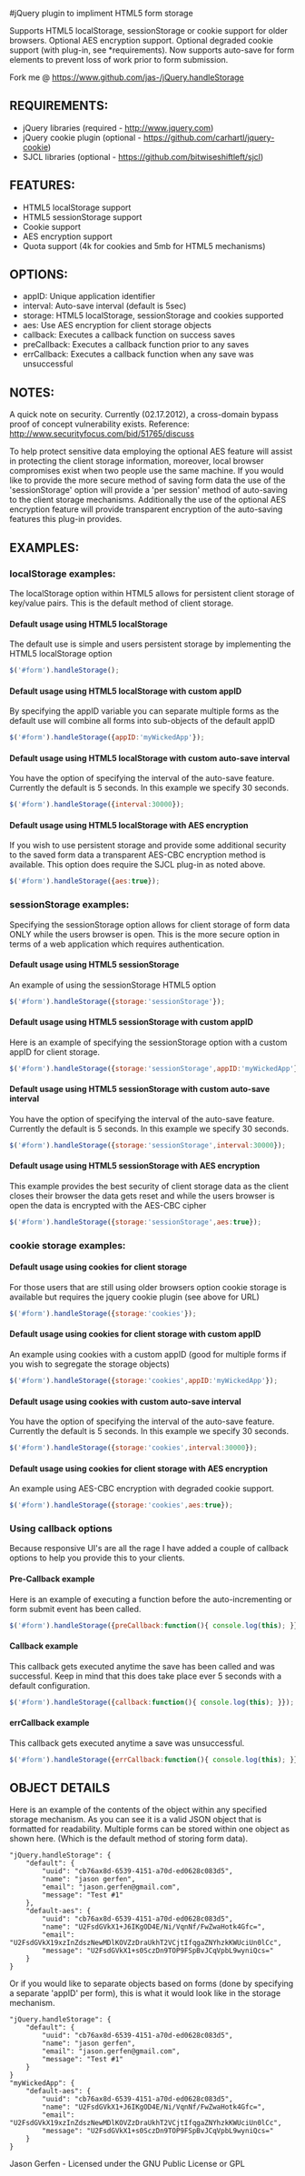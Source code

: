 #jQuery plugin to impliment HTML5 form storage

Supports HTML5 localStorage, sessionStorage or cookie support
for older browsers. Optional AES encryption support. Optional
degraded cookie support (with plug-in, see *requirements). Now
supports auto-save for form elements to prevent loss of work
prior to form submission.

  Fork me @ https://www.github.com/jas-/jQuery.handleStorage

## REQUIREMENTS:
* jQuery libraries (required - http://www.jquery.com)
* jQuery cookie plugin (optional - https://github.com/carhartl/jquery-cookie)
* SJCL libraries (optional - https://github.com/bitwiseshiftleft/sjcl)


## FEATURES:
* HTML5 localStorage support
* HTML5 sessionStorage support
* Cookie support
* AES encryption support
* Quota support (4k for cookies and 5mb for HTML5 mechanisms)

## OPTIONS:
* appID:       Unique application identifier
* interval:    Auto-save interval (default is 5sec)
* storage:     HTML5 localStorage, sessionStorage and cookies supported
* aes:         Use AES encryption for client storage objects
* callback:    Executes a callback function on success saves
* preCallback: Executes a callback function prior to any saves
* errCallback: Executes a callback function when any save was unsuccessful

## NOTES:
A quick note on security. Currently (02.17.2012), a cross-domain bypass
proof of concept vulnerability exists. Reference: http://www.securityfocus.com/bid/51765/discuss

To help protect sensitive data employing the optional AES feature will
assist in protecting the client storage information, moreover, local browser
compromises exist when two people use the same machine. If you would like to
provide the more secure method of saving form data the use of the 'sessionStorage'
option will provide a 'per session' method of auto-saving to the client storage
mechanisms. Additionally the use of the optional AES encryption feature will
provide transparent encryption of the auto-saving features this plug-in
provides.

## EXAMPLES:

### localStorage examples:
The localStorage option within HTML5 allows for persistent client storage of
key/value pairs. This is the default method of client storage.

#### Default usage using HTML5 localStorage
The default use is simple and users persistent storage by implementing the HTML5
localStorage option

```javascript
$('#form').handleStorage();
```

#### Default usage using HTML5 localStorage with custom appID
By specifying the appID variable you can separate multiple forms as the default
use will combine all forms into sub-objects of the default appID

```javascript
$('#form').handleStorage({appID:'myWickedApp'});
```

#### Default usage using HTML5 localStorage with custom auto-save interval
You have the option of specifying the interval of the auto-save feature. Currently
the default is 5 seconds. In this example we specify 30 seconds.

```javascript
$('#form').handleStorage({interval:30000});
```

#### Default usage using HTML5 localStorage with AES encryption
If you wish to use persistent storage and provide some additional security
to the saved form data a transparent AES-CBC encryption method is available.
This option does require the SJCL plug-in as noted above.

```javascript
$('#form').handleStorage({aes:true});
```

### sessionStorage examples:
Specifying the sessionStorage option allows for client storage of form data ONLY
while the users browser is open. This is the more secure option in terms of a
web application which requires authentication.

#### Default usage using HTML5 sessionStorage
An example of using the sessionStorage HTML5 option

```javascript
$('#form').handleStorage({storage:'sessionStorage'});
```

#### Default usage using HTML5 sessionStorage with custom appID
Here is an example of specifying the sessionStorage option with a custom
appID for client storage.

```javascript
$('#form').handleStorage({storage:'sessionStorage',appID:'myWickedApp'});
```

#### Default usage using HTML5 sessionStorage with custom auto-save interval
You have the option of specifying the interval of the auto-save feature. Currently
the default is 5 seconds. In this example we specify 30 seconds.

```javascript
$('#form').handleStorage({storage:'sessionStorage',interval:30000});
```

#### Default usage using HTML5 sessionStorage with AES encryption
This example provides the best security of client storage data as the client
closes their browser the data gets reset and while the users browser is open
the data is encrypted with the AES-CBC cipher

```javascript
$('#form').handleStorage({storage:'sessionStorage',aes:true});
```

### cookie storage examples:

#### Default usage using cookies for client storage
For those users that are still using older browsers option cookie storage is
available but requires the jquery cookie plugin (see above for URL)

```javascript
$('#form').handleStorage({storage:'cookies'});
```

#### Default usage using cookies for client storage with custom appID
An example using cookies with a custom appID (good for multiple forms if you
wish to segregate the storage objects)

```javascript
$('#form').handleStorage({storage:'cookies',appID:'myWickedApp'});
```

#### Default usage using cookies with custom auto-save interval
You have the option of specifying the interval of the auto-save feature. Currently
the default is 5 seconds. In this example we specify 30 seconds.

```javascript
$('#form').handleStorage({storage:'cookies',interval:30000});
```

#### Default usage using cookies for client storage with AES encryption
An example using AES-CBC encryption with degraded cookie support.

```javascript
$('#form').handleStorage({storage:'cookies',aes:true});
```

### Using callback options
Because responsive UI's are all the rage I have added a couple of callback options
to help you provide this to your clients.

#### Pre-Callback example
Here is an example of executing a function before the auto-incrementing or form
submit event has been called.

```javascript
$('#form').handleStorage({preCallback:function(){ console.log(this); }});
```

#### Callback example
This callback gets executed anytime the save has been called and was successful. Keep
in mind that this does take place ever 5 seconds with a default configuration.

```javascript
$('#form').handleStorage({callback:function(){ console.log(this); }});
```

#### errCallback example
This callback gets executed anytime a save was unsuccessful.

```javascript
$('#form').handleStorage({errCallback:function(){ console.log(this); }});
```

## OBJECT DETAILS
Here is an example of the contents of the object within any specified storage
mechanism. As you can see it is a valid JSON object that is formatted for
readability. Multiple forms can be stored within one object as shown here.
(Which is the default method of storing form data).

```
"jQuery.handleStorage": {
    "default": {
        "uuid": "cb76ax8d-6539-4151-a70d-ed0628c083d5",
        "name": "jason gerfen",
        "email": "jason.gerfen@gmail.com",
        "message": "Test #1"
    },
    "default-aes": {
        "uuid": "cb76ax8d-6539-4151-a70d-ed0628c083d5",
        "name": "U2FsdGVkX1+J6IKgOD4E/Ni/VqnNf/FwZwaHotk4Gfc=",
        "email": "U2FsdGVkX19xzInZdszNewMDlKOVZzDraUkhT2VCjtIfqgaZNYhzkKWUciUn0lCc",
        "message": "U2FsdGVkX1+s0SczDn9TOP9FSpBvJCqVpbL9wyniQcs="
    }
}
```

Or if you would like to separate objects based on forms (done by specifying
a separate 'appID' per form), this is what it would look like in the storage
mechanism.

```
"jQuery.handleStorage": {
    "default": {
        "uuid": "cb76ax8d-6539-4151-a70d-ed0628c083d5",
        "name": "jason gerfen",
        "email": "jason.gerfen@gmail.com",
        "message": "Test #1"
    }
}
"myWickedApp": {
    "default-aes": {
        "uuid": "cb76ax8d-6539-4151-a70d-ed0628c083d5",
        "name": "U2FsdGVkX1+J6IKgOD4E/Ni/VqnNf/FwZwaHotk4Gfc=",
        "email": "U2FsdGVkX19xzInZdszNewMDlKOVZzDraUkhT2VCjtIfqgaZNYhzkKWUciUn0lCc",
        "message": "U2FsdGVkX1+s0SczDn9TOP9FSpBvJCqVpbL9wyniQcs="
    }
}
```

Jason Gerfen - Licensed under the GNU Public License or GPL

